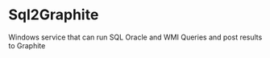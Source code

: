 Sql2Graphite
============

Windows service that can run SQL  Oracle and WMI Queries and post results to Graphite
